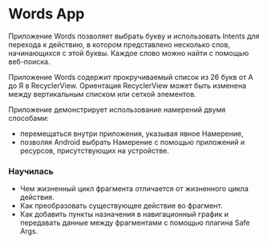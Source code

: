 # Words App

Приложение Words позволяет выбрать букву и использовать Intents для перехода к действию, в котором представлено несколько слов, начинающихся с этой буквы. Каждое слово можно найти с помощью веб-поиска.

Приложение Words содержит прокручиваемый список из 26 букв от А до Я в RecyclerView. Ориентация RecyclerView может быть изменена между вертикальным списком или сеткой элементов.

Приложение демонстрирует использование намерений двумя способами:

- перемещаться внутри приложения, указывая явное Намерение,
- позволяя Android выбрать Намерение с помощью приложений и ресурсов, присутствующих на устройстве.


### Научилась
- Чем жизненный цикл фрагмента отличается от жизненного цикла действия.
- Как преобразовать существующее действие во фрагмент.
- Как добавить пункты назначения в навигационный график и передавать данные между фрагментами с помощью плагина Safe Args.
